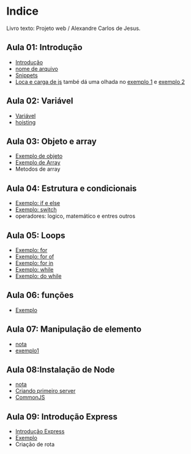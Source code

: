 
# Indice 

Livro texto: Projeto web / Alexandre Carlos de Jesus.

## Aula 01: Introdução 
- [Introdução](/notas/Introdução.md)
- [nome de arquivo](/notas/nome_de_arquivo.md)
- [Snippets](/notas/snippets-code.md)
- [Loca e carga de js](notas/local%20_do_js.md) també dá uma olhada no [exemplo 1](exemplos/carga/exemplo1.html) e [exemplo 2](/exemplos/carga/exemplo2.html) 


## Aula 02: Variável 
- [Variável](/notas/variavel.md)
- [hoisting](/exemplos/hoisting/index.html)


## Aula 03:  Objeto e array
- [Exemplo de objeto](/exemplos/objeto/index.html)
- [Exemplo de Array](/exemplos/array/index.html)
- Metodos de array

## Aula 04: Estrutura e condicionais 
- [Exemplo: if e else](/exemplos/condicionais/exemplo1.html)
- [Exemplo: switch](/exemplos/condicionais/exemplo2.html)
- operadores: logico, matemático e entres outros


## Aula 05: Loops
- [Exemplo: for](/exemplos/loops/exemplo1.html)
- [Exemplo: for of](/exemplos/loops/exemplo2.html)
- [Exemplo: for in](/exemplos/loops/exemplo3.html)
- [Exemplo: while](/exemplos/loops/exemplo4.html)
- [Exemplo: do while](/exemplos/loops/exemplo5.html)

## Aula 06: funções
- [Exemplo](/exemplos/funcao/exemplo1.html)

## Aula 07: Manipulação de elemento 

- [nota](/notas/manipulaElemento.md)
- [exemplo1](/exemplos/dom/exemplo1.html)


## Aula 08:Instalação de Node
- [nota](/notas/instalandoNode.md)
- [Criando primeiro server](/exemplos/primeiroServe/olaMundo.js) 
- [CommonJS](/notas/CommonJS.md)

## Aula 09: Introdução Express

- [Introdução Express ](/notas/express.md)
- [Exemplo](/exemplos/express/index.js)
- Criação de rota

